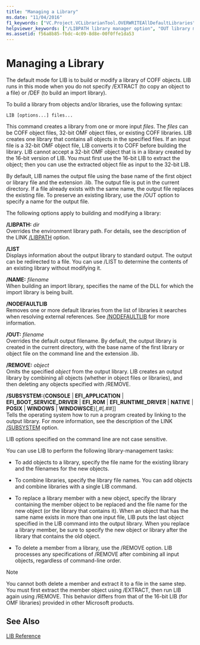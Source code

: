 ```yaml
---
title: "Managing a Library"
ms.date: "11/04/2016"
f1_keywords: ["VC.Project.VCLibrarianTool.OVERWRITEAllDefaultLibraries", "VC.Project.VCLibrarianTool.AdditionalDependencies", "VC.Project.VCLibrarianTool.RemoveObjects", "VC.Project.VCLibrarianTool.LibraryPaths", "VC.Project.VCLibrarianTool.OutputFile", "VC.Project.VCLibrarianTool.OVERWRITEDefaultLibraryNames", "VC.Project.VCLibrarianTool.AdditionalLibraryDirectories", "VC.Project.VCLibrarianTool.ListContentsFile", "VC.Project.VCLibrarianTool.ListContents", "VC.Project.VCLibrarianTool.SubSystemVersion", "VC.Project.VCLibrarianTool.OVERWRITEDefaultLibraryName", "VC.Project.VCLibrarianTool.SubSystem"]
helpviewer_keywords: ["/LIBPATH library manager option", "OUT library manager option", "CONVERT library manager option", "LIBPATH library manager option", "/LIST library manager option", "object files, building and modifying", "-LINK50COMPAT library manager option", "REMOVE library manager option", "SUBSYSTEM library manager option", "/LINK50COMPAT library manager option", "/OUT library manager option", "LIB [C++], managing COFF libraries", "-CONVERT library manager option", "LINK50COMPAT library manager option", "-OUT library manager option", "-REMOVE library manager option", "-LIST library manager option", "/SUBSYSTEM library manager option", "-SUBSYSTEM library manager option", "/REMOVE library manager option", "-LIBPATH library manager option", "object files", "LIST library manager option", "/CONVERT library manager option"]
ms.assetid: f56a8b85-fbdc-4c09-8d8e-00f0ffe1da53
---
```

# Managing a Library

The default mode for LIB is to build or modify a library of COFF objects. LIB runs in this mode when you do not specify /EXTRACT (to copy an object to a file) or /DEF (to build an import library).

To build a library from objects and/or libraries, use the following syntax:

```
LIB [options...] files...
```

This command creates a library from one or more input *files*. The *files* can be COFF object files, 32-bit OMF object files, or existing COFF libraries. LIB creates one library that contains all objects in the specified files. If an input file is a 32-bit OMF object file, LIB converts it to COFF before building the library. LIB cannot accept a 32-bit OMF object that is in a library created by the 16-bit version of LIB. You must first use the 16-bit LIB to extract the object; then you can use the extracted object file as input to the 32-bit LIB.

By default, LIB names the output file using the base name of the first object or library file and the extension .lib. The output file is put in the current directory. If a file already exists with the same name, the output file replaces the existing file. To preserve an existing library, use the /OUT option to specify a name for the output file.

The following options apply to building and modifying a library:

**/LIBPATH:** *dir*<br/>
Overrides the environment library path. For details, see the description of the LINK [/LIBPATH](libpath-additional-libpath.md) option.

**/LIST**<br/>
Displays information about the output library to standard output. The output can be redirected to a file. You can use /LIST to determine the contents of an existing library without modifying it.

**/NAME:** *filename*<br/>
When building an import library, specifies the name of the DLL for which the import library is being built.

**/NODEFAULTLIB**<br/>
Removes one or more default libraries from the list of libraries it searches when resolving external references. See [/NODEFAULTLIB](nodefaultlib-ignore-libraries.md) for more information.

**/OUT:** *filename*<br/>
Overrides the default output filename. By default, the output library is created in the current directory, with the base name of the first library or object file on the command line and the extension .lib.

**/REMOVE:** *object*<br/>
Omits the specified *object* from the output library. LIB creates an output library by combining all objects (whether in object files or libraries), and then deleting any objects specified with /REMOVE.

**/SUBSYSTEM:**{**CONSOLE** &#124; **EFI_APPLICATION** &#124; **EFI_BOOT_SERVICE_DRIVER** &#124; **EFI_ROM** &#124; **EFI_RUNTIME_DRIVER** &#124; **NATIVE** &#124; **POSIX** &#124; **WINDOWS** &#124; **WINDOWSCE**}[,#[.##]]<br/>
Tells the operating system how to run a program created by linking to the output library. For more information, see the description of the LINK [/SUBSYSTEM](subsystem-specify-subsystem.md) option.

LIB options specified on the command line are not case sensitive.

You can use LIB to perform the following library-management tasks:

- To add objects to a library, specify the file name for the existing library and the filenames for the new objects.

- To combine libraries, specify the library file names. You can add objects and combine libraries with a single LIB command.

- To replace a library member with a new object, specify the library containing the member object to be replaced and the file name for the new object (or the library that contains it). When an object that has the same name exists in more than one input file, LIB puts the last object specified in the LIB command into the output library. When you replace a library member, be sure to specify the new object or library after the library that contains the old object.

- To delete a member from a library, use the /REMOVE option. LIB processes any specifications of /REMOVE after combining all input objects, regardless of command-line order.

> [!NOTE]
>  You cannot both delete a member and extract it to a file in the same step. You must first extract the member object using /EXTRACT, then run LIB again using /REMOVE. This behavior differs from that of the 16-bit LIB (for OMF libraries) provided in other Microsoft products.

## See Also

[LIB Reference](lib-reference.md)